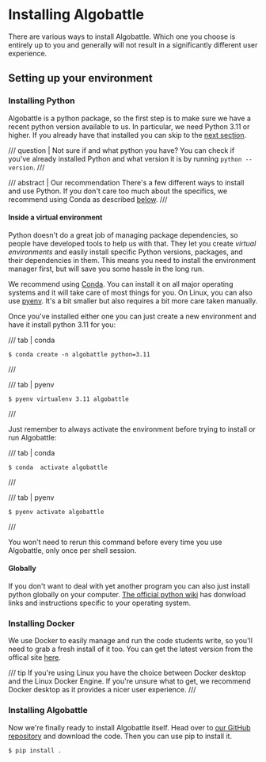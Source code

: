 
# Installing Algobattle

There are various ways to install Algobattle. Which one you choose is entirely up to you and generally will not result
in a significantly different user experience.


## Setting up your environment

### Installing Python

Algobattle is a python package, so the first step is to make sure we have a recent python version available to us.
In particular, we need Python 3.11 or higher. If you already have that installed you can skip to the
[next section](#installing-docker).

/// question | Not sure if and what python you have?
You can check if you've already installed Python and what version it is by running `python --version`.
///

/// abstract | Our recommendation
There's a few different ways to install and use Python. If you don't care too much about the specifics, we recommend
using Conda as described [below](#inside-a-virtual-environment).
///

#### Inside a virtual environment
Python doesn't do a great job of managing package dependencies, so people have developed tools to help us with that.
They let you create _virtual environments_ and easily install specific Python versions, packages, and their
dependencies in them. This means you need to install the environment manager first, but will save you some hassle in
the long run.

We recommend using [Conda](https://anaconda.org/anaconda/conda). You can install it on all major operating systems and
it will take care of most things for you. On Linux, you can also use [pyenv](https://github.com/pyenv/pyenv). It's a
bit smaller but also requires a bit more care taken manually.

Once you've installed either one you can just create a new environment and have it install python 3.11 for you:

/// tab | conda
```console
$ conda create -n algobattle python=3.11
```
///

/// tab | pyenv
```console
$ pyenv virtualenv 3.11 algobattle
```
///

Just remember to always activate the environment before trying to install or run Algobattle:

/// tab | conda
```console
$ conda  activate algobattle
```
///

/// tab | pyenv
```console
$ pyenv activate algobattle
```
///

You won't need to rerun this command before every time you use Algobattle, only once per shell session.

#### Globally

If you don't want to deal with yet another program you can also just install python globally on your computer.
[The official python wiki](https://wiki.python.org/moin/BeginnersGuide/Download) has donwload links and instructions
specific to your operating system.

### Installing Docker

We use Docker to easily manage and run the code students write, so you'll need to grab a fresh install of it too.
You can get the latest version from the offical site [here](https://www.docker.com/).

/// tip
If you're using Linux you have the choice between Docker desktop and the Linux Docker Engine. If you're unsure what to
get, we recommend Docker desktop as it provides a nicer user experience.
///


### Installing Algobattle

Now we're finally ready to install Algobattle itself. Head over to
[our GitHub repository](https://github.com/Benezivas/algobattle) and download the code. Then you can use pip to install
it.

```console
$ pip install .
```

